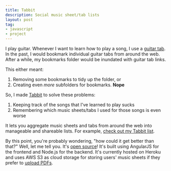 ```yaml
---
title: Tabbit
description: Social music sheet/tab lists
layout: post
tag:
- javascript
- project
---
```


I play guitar. Whenever I want to learn how to play a song, I use a 
[guitar tab](https://tabs.ultimate-guitar.com/t/the_beatles/blackbird_ver5_tab.htm).
In the past, I would bookmark individual guitar tabs from around the web.
After a while, my bookmarks folder would be inundated with guitar tab links.

This either meant: 

1. Removing some bookmarks to tidy up the folder, or
2. Creating even *more* subfolders for bookmarks. **Nope**

So, I made [Tabbit](http://www.tabbit.xyz) to solve these problems:

1. Keeping track of the songs that I've learned to play sucks
2. Remembering which music sheets/tabs I used for those songs is even worse

It lets you aggregate music sheets and tabs from around the web into 
manageable and shareable lists. For example,
[check out my Tabbit list](http://www.tabbit.xyz/#/users/1/lists).

By this point, you're probably wondering, "how could it get better than that?"
Well, let me tell you. It's [open source](https://github.com/janclarin/tabbit)! 
It's built using AngularJS for the frontend and Node.js for the backend. 
It's currently hosted on Heroku and uses AWS S3 as cloud storage 
for storing users' music sheets if they prefer to 
[upload PDFs](https://tabbit.s3.amazonaws.com/kiss-the-rain-eqymp6hw5vid19m8wmb249529.pdf).
